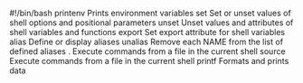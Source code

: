 #!/bin/bash
printenv	Prints environment variables
set	Set or unset values of shell options and positional parameters
unset	Unset values and attributes of shell variables and functions
export	Set export attribute for shell variables
alias	Define or display aliases
unalias	Remove each NAME from the list of defined aliases
.	Execute commands from a file in the current shell
source	Execute commands from a file in the current shell
printf	Formats and prints data

